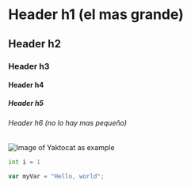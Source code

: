 # Header h1 (el mas grande)
## Header h2
### Header h3
#### Header h4
##### Header h5
###### Header h6 (no lo hay mas pequeño)

![Image of Yaktocat as example](https://octodex.github.com/images/yaktocat.png)

``` python
int i = 1
```

``` javascript
var myVar = "Hello, world";
```
